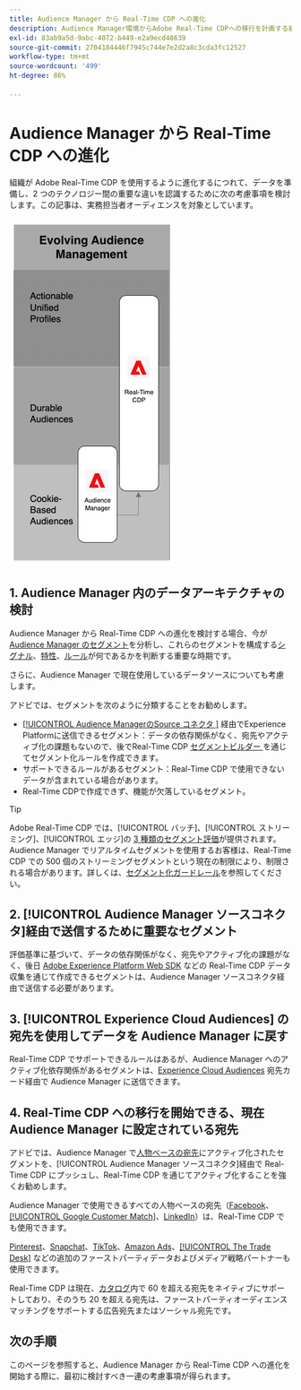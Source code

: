 ```yaml
---
title: Audience Manager から Real-Time CDP への進化
description: Audience Manager環境からAdobe Real-Time CDPへの移行を計画する前の考慮事項について説明します。
exl-id: 83ab9a5d-9abc-4072-b449-e2a9ecd48639
source-git-commit: 2704184446f7945c744e7e2d2a8c3cda3fc12527
workflow-type: tm+mt
source-wordcount: '499'
ht-degree: 86%

---
```


# Audience Manager から Real-Time CDP への進化

組織が Adobe Real-Time CDP を使用するように進化するにつれて、データを準備し、2 つのテクノロジー間の重要な違いを認識するために次の考慮事項を検討します。この記事は、実務担当者オーディエンスを対象としています。

![Audience Manager から Real-Time CDP への進化を示す図](/help/rtcdp/assets/aam-to-rtcdp-evolution.png)

## 1. Audience Manager 内のデータアーキテクチャの検討

Audience Manager から Real-Time CDP への進化を検討する場合、今が [Audience Manager のセグメント](https://experienceleague.adobe.com/docs/audience-manager/user-guide/features/segments/segments-purpose.html)を分析し、これらのセグメントを構成する[シグナル](https://experienceleague.adobe.com/docs/audience-manager/user-guide/features/data-explorer/data-explorer-understanding-signals.html)、[特性](https://experienceleague.adobe.com/docs/audience-manager/user-guide/features/traits/trait-details-page.html)、[ルール](https://experienceleague.adobe.com/docs/audience-manager/user-guide/features/segments/segment-builder.html#segment-builder-section)が何であるかを判断する重要な時期です。

さらに、Audience Manager で現在使用しているデータソースについても考慮します。

アドビでは、セグメントを次のように分類することをお勧めします。

* [[!UICONTROL Audience ManagerのSource コネクタ ]](/help/sources/connectors/adobe-applications/audience-manager.md) 経由でExperience Platformに送信できるセグメント：データの依存関係がなく、宛先やアクティブ化の課題もないので、後でReal-Time CDP [ セグメントビルダー ](/help/segmentation/ui/segment-builder.md) を通じてセグメント化ルールを作成できます。
* サポートできるルールがあるセグメント：Real-Time CDP で使用できないデータが含まれている場合があります。
* Real-Time CDPで作成できず、機能が欠落しているセグメント。

>[!TIP]
>
>Adobe Real-Time CDP では、[!UICONTROL バッチ]、[!UICONTROL ストリーミング]、[!UICONTROL エッジ]の [3 種類のセグメント評価](/help/segmentation/home.md#evaluate-segments)が提供されます。Audience Manager でリアルタイムセグメントを使用するお客様は、Real-Time CDP での 500 個のストリーミングセグメントという現在の制限により、制限される場合があります。詳しくは、[セグメント化ガードレール](/help/profile/guardrails.md)を参照してください。

## 2. [!UICONTROL Audience Manager ソースコネクタ]経由で送信するために重要なセグメント

評価基準に基づいて、データの依存関係がなく、宛先やアクティブ化の課題がなく、後日 [Adobe Experience Platform Web SDK](/help/web-sdk/faq.md) などの Real-Time CDP データ収集を通じて作成できるセグメントは、Audience Manager ソースコネクタ経由で送信する必要があります。

## 3. [!UICONTROL Experience Cloud Audiences] の宛先を使用してデータを Audience Manager に戻す

Real-Time CDP でサポートできるルールはあるが、Audience Manager へのアクティブ化依存関係があるセグメントは、[Experience Cloud Audiences](/help/destinations/catalog/adobe/experience-cloud-audiences.md) 宛先カード経由で Audience Manager に送信できます。

## 4. Real-Time CDP への移行を開始できる、現在 Audience Manager に設定されている宛先

アドビでは、Audience Manager で[人物ベースの宛先](https://experienceleague.adobe.com/docs/audience-manager/user-guide/features/destinations/people-based/people-based-destinations-overview.html?lang=ja)にアクティブ化されたセグメントを、[!UICONTROL Audience Manager ソースコネクタ]経由で Real-Time CDP にプッシュし、Real-Time CDP を通じてアクティブ化することを強くお勧めします。

Audience Manager で使用できるすべての人物ベースの宛先（[Facebook](/help/destinations/catalog/social/facebook.md)、[[!UICONTROL Google Customer Match]](/help/destinations/catalog/advertising/google-customer-match.md)、[LinkedIn](/help/destinations/catalog/social/linkedin.md)）は、Real-Time CDP でも使用できます。

[Pinterest](/help/destinations/catalog/advertising/pinterest.md)、[Snapchat](/help/destinations/catalog/advertising/snap-inc.md)、[TikTok](/help/destinations/catalog/social/tiktok.md)、[Amazon Ads](/help/destinations/catalog/advertising/amazon-ads.md)、[[!UICONTROL The Trade Desk]](/help/destinations/catalog/advertising/tradedesk.md) などの追加のファーストパーティデータおよびメディア戦略パートナーも使用できます。

Real-Time CDP は現在、[カタログ](/help/destinations/catalog/overview.md)内で 60 を超える宛先をネイティブにサポートしており、そのうち 20 を超える宛先は、ファーストパーティオーディエンスマッチングをサポートする広告宛先またはソーシャル宛先です。

## 次の手順

このページを参照すると、Audience Manager から Real-Time CDP への進化を開始する際に、最初に検討すべき一連の考慮事項が得られます。
